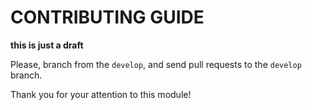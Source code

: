 # CONTRIBUTING GUIDE

**this is just a draft**

Please, branch from the `develop`, and send pull requests to the `develop` branch.

Thank you for your attention to this module!
